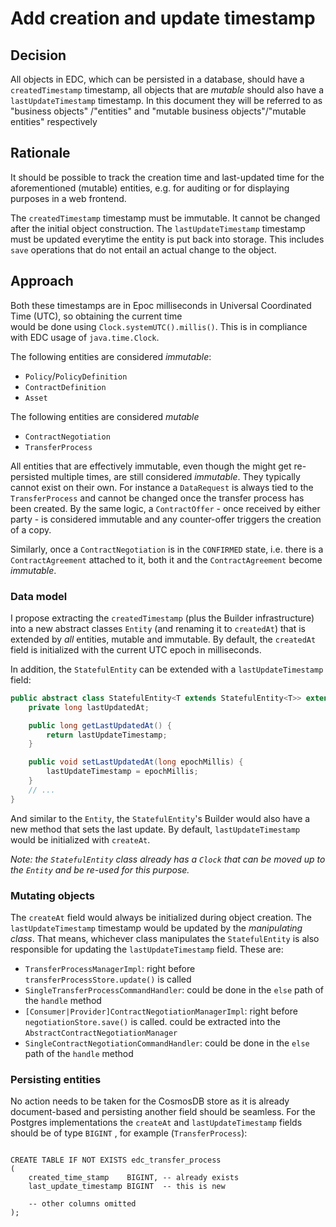 # Add creation and update timestamp

## Decision

All objects in EDC, which can be persisted in a database, should have a `createdTimestamp` timestamp, all objects that
are
_mutable_ should also have a `lastUpdateTimestamp` timestamp. In this document they will be referred to as "business
objects"
/"entities" and "mutable business objects"/"mutable entities" respectively

## Rationale

It should be possible to track the creation time and last-updated time for the aforementioned (mutable)
entities, e.g. for auditing or for displaying purposes in a web frontend.

The `createdTimestamp` timestamp must be immutable. It cannot be changed after the initial object construction. The
`lastUpdateTimestamp` timestamp must be updated everytime the entity is put back into storage. This includes `save`
operations that do not entail an actual change to the object.

## Approach

Both these timestamps are in Epoc milliseconds in Universal Coordinated Time (UTC), so obtaining the current time  
would be done using `Clock.systemUTC().millis()`. This is in compliance with EDC usage of `java.time.Clock`.

The following entities are considered _immutable_:

- `Policy`/`PolicyDefinition`
- `ContractDefinition`
- `Asset`

The following entities are considered _mutable_

- `ContractNegotiation`
- `TransferProcess`

All entities that are effectively immutable, even though the might get re-persisted multiple times, are still
considered _immutable_. They typically cannot exist on their own. For instance a `DataRequest` is always tied to the
`TransferProcess` and cannot be changed once the transfer process has been created. By the same logic, a
`ContractOffer` - once received by either party - is considered immutable and any counter-offer triggers the creation of
a copy.

Similarly, once a `ContractNegotiation` is in the `CONFIRMED` state, i.e. there is a `ContractAgreement` attached to it,
both it and the `ContractAgreement` become _immutable_.

### Data model

I propose extracting the `createdTimestamp` (plus the Builder infrastructure) into a new abstract classes `Entity`
(and renaming it to `createdAt`) that is extended by _all_ entities, mutable and immutable. By default, the `createdAt`
field is initialized with the current UTC epoch in milliseconds.

In addition, the `StatefulEntity` can be extended with a `lastUpdateTimestamp` field:

```java
public abstract class StatefulEntity<T extends StatefulEntity<T>> extends Entity implements TraceCarrier {
    private long lastUpdatedAt;

    public long getLastUpdatedAt() {
        return lastUpdateTimestamp;
    }

    public void setLastUpdatedAt(long epochMillis) {
        lastUpdateTimestamp = epochMillis;
    }
    // ...
}
```

And similar to the `Entity`, the `StatefulEntity`'s Builder would also have a new method that sets the last update. By
default, `lastUpdateTimestamp` would be initialized with `createAt`.

_Note: the `StatefulEntity` class already has a `Clock` that can be moved up to the `Entity` and be re-used for this
purpose._

### Mutating objects

The `createAt` field would always be initialized during object creation. The `lastUpdateTimestamp` timestamp would be
updated by the _manipulating class_. That means, whichever class manipulates the `StatefulEntity` is also responsible
for updating the `lastUpdateTimestamp` field. These are:

- `TransferProcessManagerImpl`: right before `transferProcessStore.update()` is called
- `SingleTransferProcessCommandHandler`: could be done in the `else` path of the `handle` method
- `[Consumer|Provider]ContractNegotiationManagerImpl`: right before `negotiationStore.save()` is called. could be
  extracted into the `AbstractContractNegotiationManager`
- `SingleContractNegotiationCommandHandler`: could be done in the `else` path of the `handle` method

### Persisting entities

No action needs to be taken for the CosmosDB store as it is already document-based and persisting another field should
be seamless. For the Postgres implementations the `createAt` and `lastUpdateTimestamp` fields should be of type `BIGINT`
, for example (`TransferProcess`):

```postgresql

CREATE TABLE IF NOT EXISTS edc_transfer_process
(
    created_time_stamp    BIGINT, -- already exists
    last_update_timestamp BIGINT  -- this is new

    -- other columns omitted
);
```
